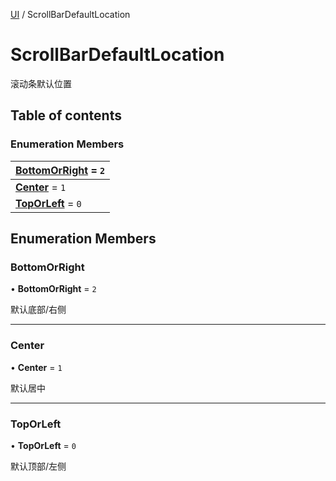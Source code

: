 [UI](../groups/Core.UI.md) / ScrollBarDefaultLocation

# ScrollBarDefaultLocation <Badge type="tip" text="Enumeration" /> <Score text="ScrollBarDefaultLocation" />

<p class="content-big">

滚动条默认位置

</p>

## Table of contents

### Enumeration Members <Score text="Enumeration" /> 
| **[BottomOrRight](mw.ScrollBarDefaultLocation.md#bottomorright)** = ``2``  |
| :----- |
| **[Center](mw.ScrollBarDefaultLocation.md#center)** = ``1`` |
| **[TopOrLeft](mw.ScrollBarDefaultLocation.md#toporleft)** = ``0`` |

## Enumeration Members

### BottomOrRight <Score text="BottomOrRight" /> 

• **BottomOrRight** = ``2``

默认底部/右侧

___

### Center <Score text="Center" /> 

• **Center** = ``1``

默认居中

___

### TopOrLeft <Score text="TopOrLeft" /> 

• **TopOrLeft** = ``0``

默认顶部/左侧
